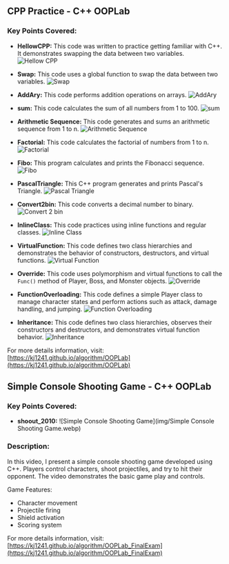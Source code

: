 

## CPP Practice -  C++ OOPLab

### Key Points Covered:
- **HellowCPP:** This code was written to practice getting familiar with C++. It demonstrates swapping the data between two variables.
  ![Hellow CPP](img/HellowCPP.webp)

- **Swap:** This code uses a global function to swap the data between two variables.
  ![Swap](img/Swap.webp)

- **AddAry:** This code performs addition operations on arrays.
  ![AddAry](img/AddAry.webp)

- **sum:** This code calculates the sum of all numbers from 1 to 100.
  ![sum](img/sum.webp)

- **Arithmetic Sequence:** This code generates and sums an arithmetic sequence from 1 to n.
  ![Arithmetic Sequence](img/ArithmeticSequence.webp)

- **Factorial:** This code calculates the factorial of numbers from 1 to n.
  ![Factorial](img/Factorial.webp)

- **Fibo:** This program calculates and prints the Fibonacci sequence.
  ![Fibo](img/Fibo.webp)

- **PascalTriangle:** This C++ program generates and prints Pascal's Triangle.
  ![Pascal Triangle](img/PascalTriangle.webp)

- **Convert2bin:** This code converts a decimal number to binary.
  ![Convert 2 bin](img/Convert2bin.webp)

- **InlineClass:** This code practices using inline functions and regular classes.
  ![Inline Class](img/InlineClass.webp)

- **VirtualFunction:** This code defines two class hierarchies and demonstrates the behavior of constructors, destructors, and virtual functions.
  ![Virtual Function](img/VirtualFunction.webp)

- **Override:** This code uses polymorphism and virtual functions to call the `Func()` method of Player, Boss, and Monster objects.
  ![Override](img/Override.webp)

- **FunctionOverloading:** This code defines a simple Player class to manage character states and perform actions such as attack, damage handling, and jumping.
  ![Function Overloading](img/FunctinOverloading.webp)

- **Inheritance:** This code defines two class hierarchies, observes their constructors and destructors, and demonstrates virtual function behavior.
  ![Inheritance](img/Inheritance.webp)

For more details information, visit: [https://kj1241.github.io/algorithm/OOPLab](https://kj1241.github.io/algorithm/OOPLab)
  

## Simple Console Shooting Game - C++ OOPLab

### Key Points Covered:
- **shoout_2010:** 
  ![Simple Console Shooting Game](img/Simple Console Shooting Game.webp)

### Description:
In this video, I present a simple console shooting game developed using C++. Players control characters, shoot projectiles, and try to hit their opponent. The video demonstrates the basic game play and controls.

Game Features:
- Character movement
- Projectile firing
- Shield activation
- Scoring system


For more details information, visit: [https://kj1241.github.io/algorithm/OOPLab_FinalExam](https://kj1241.github.io/algorithm/OOPLab_FinalExam)